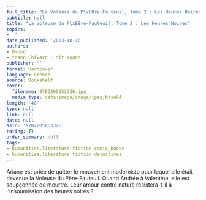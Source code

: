```yaml
---
full_title: "La Voleuse du P\xE8re-Fauteuil, Tome 2 : Les Heures Noires"
subtitle: null
title: "La Voleuse du P\xE8re-Fauteuil, Tome 2 : Les Heures Noires"
topics:
- ''
date_published: '2003-10-16'
authors:
- Omond
- Yoann Chivard ; dit Yoann
publisher: ''
format: Hardcover
language: French
source: Bookshelf
cover:
  filename: 9782205053326.jpg
  media_type: data:image/image/jpeg;base64
length: '48'
type: null
link: null
date: null
asin: '9782205053326'
rating: {}
order_summary: null
tags:
- humanities.literature.fiction.comic_books
- humanities.literature.fiction.detectives
---
```

Ariane est priée de quitter le mouvement moderniste pour lequel elle était devenue la Voleuse du Père-Fauteuil. Quand Andrée à Valentine, elle est soupçonnée de meurtre. Leur amour contre nature résistera-t-il à l'insoumission des heures noires ?
